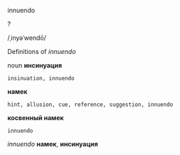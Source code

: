 innuendo

?

/ˌinyəˈwendō/

Definitions of _innuendo_

noun
**инсинуация**

    insinuation, innuendo
**намек**

    hint, allusion, cue, reference, suggestion, innuendo
**косвенный намек**

    innuendo

_innuendo_
**намек**, **инсинуация**
